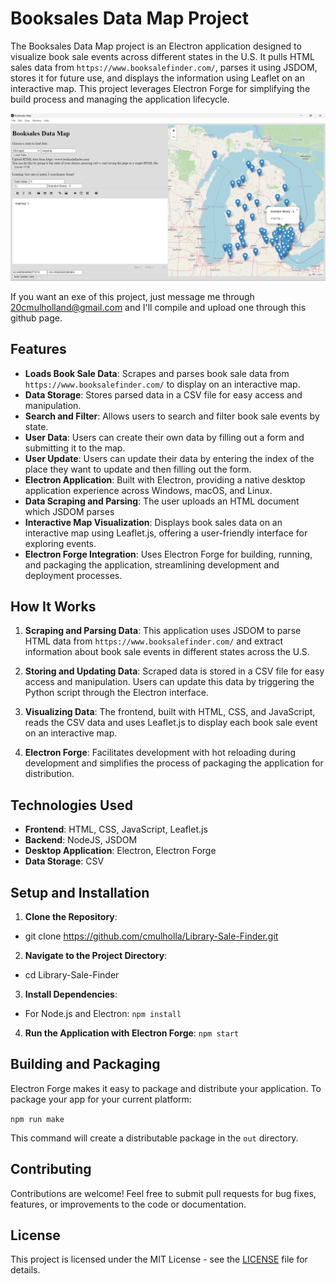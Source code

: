 # Booksales Data Map Project

The Booksales Data Map project is an Electron application designed to visualize book sale events across different states in the U.S. It pulls HTML sales data from `https://www.booksalefinder.com/`, parses it using JSDOM, stores it for future use, and displays the information using Leaflet on an interactive map. This project leverages Electron Forge for simplifying the build process and managing the application lifecycle.

![Example of all Michigan book sales shown in app](./image.png)

If you want an exe of this project, just message me through 20cmulholland@gmail.com and I'll compile and upload one through this github page.

## Features

- **Loads Book Sale Data**: Scrapes and parses book sale data from `https://www.booksalefinder.com/` to display on an interactive map.
- **Data Storage**: Stores parsed data in a CSV file for easy access and manipulation.
- **Search and Filter**: Allows users to search and filter book sale events by state.
- **User Data**: Users can create their own data by filling out a form and submitting it to the map.
- **User Update**: Users can update their data by entering the index of the place they want to update and then filling out the form.
- **Electron Application**: Built with Electron, providing a native desktop application experience across Windows, macOS, and Linux.
- **Data Scraping and Parsing**: The user uploads an HTML document which JSDOM parses
- **Interactive Map Visualization**: Displays book sales data on an interactive map using Leaflet.js, offering a user-friendly interface for exploring events.
- **Electron Forge Integration**: Uses Electron Forge for building, running, and packaging the application, streamlining development and deployment processes.

## How It Works

1. **Scraping and Parsing Data**: This application uses JSDOM to parse HTML data from `https://www.booksalefinder.com/` and extract information about book sale events in different states across the U.S.

2. **Storing and Updating Data**: Scraped data is stored in a CSV file for easy access and manipulation. Users can update this data by triggering the Python script through the Electron interface.

3. **Visualizing Data**: The frontend, built with HTML, CSS, and JavaScript, reads the CSV data and uses Leaflet.js to display each book sale event on an interactive map.

4. **Electron Forge**: Facilitates development with hot reloading during development and simplifies the process of packaging the application for distribution.

## Technologies Used

- **Frontend**: HTML, CSS, JavaScript, Leaflet.js
- **Backend**: NodeJS, JSDOM
- **Desktop Application**: Electron, Electron Forge
- **Data Storage**: CSV

## Setup and Installation

1. **Clone the Repository**:
  - git clone https://github.com/cmulholla/Library-Sale-Finder.git

2. **Navigate to the Project Directory**:
  - cd Library-Sale-Finder
3. **Install Dependencies**:
  - For Node.js and Electron:
  ```npm install```
4. **Run the Application with Electron Forge**:
```npm start```
  
## Building and Packaging

Electron Forge makes it easy to package and distribute your application. To package your app for your current platform:

```npm run make```

This command will create a distributable package in the `out` directory.

## Contributing

Contributions are welcome! Feel free to submit pull requests for bug fixes, features, or improvements to the code or documentation.

## License

This project is licensed under the MIT License - see the [LICENSE](LICENSE) file for details.

